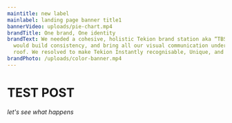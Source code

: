 ```yaml
---
maintitle: new label
mainlabel: l﻿anding page banner title1
bannerVideo: uploads/pie-chart.mp4
brandTitle: One brand, One identity
brandText: We needed a cohesive, holistic Tekion brand station aka “TBS” that
  would build consistency, and bring all our visual communication under one
  roof. We resolved to make Tekion Instantly recognisable, Unique, and Scalable.
brandPhoto: /uploads/color-banner.mp4
---
```


# TEST POST

_let's see what happens_

